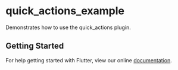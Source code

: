 # quick_actions_example

Demonstrates how to use the quick_actions plugin.

## Getting Started

For help getting started with Flutter, view our online
[documentation](http://flutter.io/).
